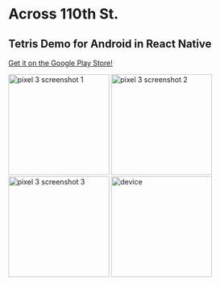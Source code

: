 # Across 110th St.

## Tetris Demo for Android in React Native

[Get it on the Google Play Store!](https://play.google.com/store/apps/details?id=com.a110tetris)

<img src="https://user-images.githubusercontent.com/41239783/96391478-cf87b780-1186-11eb-89cb-771af9d98015.png" alt="pixel 3 screenshot 1" width="200px">
<img src="https://user-images.githubusercontent.com/41239783/96391504-f0e8a380-1186-11eb-8031-b640438e5dce.png" alt="pixel 3 screenshot 2" width="200px">
<img src="https://user-images.githubusercontent.com/41239783/96391491-de6e6a00-1186-11eb-9b8a-0f59fccc86ed.png" alt="pixel 3 screenshot 3" width="200px">
<img src="https://user-images.githubusercontent.com/41239783/96448163-fb378b80-11e0-11eb-9b00-3c08d7c5347e.png" alt="device" width="200px">
